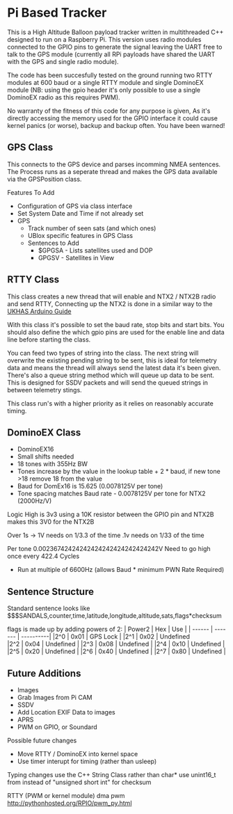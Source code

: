 Pi Based Tracker 
================

This is a High Altitude Balloon payload tracker written in multithreaded C++ designed to run on a Raspberry Pi. This version uses radio modules connected to the GPIO pins to generate the signal leaving the UART free to talk to the GPS module (currently all RPi payloads have shared the UART with the GPS and single radio module).

The code has been succesfully tested on the ground running two RTTY modules at 600 baud or a single RTTY module and single DominoEX module (NB: using the gpio header it's only possible to use a single DominoEX radio as this requires PWM).

No warranty of the fitness of this code for any purpose is given, As it's directly accessing the memory used for the GPIO interface it could cause kernel panics (or worse), backup and backup often. You have been warned!

GPS Class
---------
This connects to the GPS device and parses incomming NMEA sentences. The Process runs as a seperate thread and makes the GPS data available via the GPSPosition class.

Features To Add
* Configuration of GPS via class interface
* Set System Date and Time if not already set
* GPS
  * Track number of seen sats (and which ones)
  * UBlox specific features in GPS Class
  * Sentences to Add
    * $GPGSA - Lists satellites used and DOP
    * GPGSV - Satellites in View

RTTY Class
----------
This class creates a new thread that will enable and NTX2 / NTX2B radio and send RTTY, Connecting up the NTX2 is done in a similar way to the [UKHAS Arduino Guide][1]

With this class it's possible to set the baud rate, stop bits and start bits. You should also define the which gpio pins are used for the enable line and data line before starting the class.

You can feed two types of string into the class. The next string will overwrite the existing pending string to be sent, this is ideal for telemetry data and means the thread will always send the latest data it's been given. There's also a queue string method which will queue up data to be sent. This is designed for SSDV packets and will send the queued strings in between telemetry stings.

This class run's with a higher priority as it relies on reasonably accurate timing.

DominoEX Class
--------------


* DominoEX16
 * Small shifts needed
 * 18 tones with 355Hz BW
 * Tones increase by the value in the lookup table + 2 * baud, if new tone >18 remove 18 from the value
 * Baud for DomEx16 is 15.625 (0.0078125V per tone)
 * Tone spacing matches Baud rate - 0.0078125V per tone for NTX2 (2000Hz/V)

Logic High is 3v3 using a 10K resistor between the GPIO pin and NTX2B makes this 3V0 for the NTX2B

 Over 1s
 -> 1V needs on 1/3.3 of the time
 .1v needs on 1/33 of the time

 Per tone 0.00236742424242424242424242424242V
 Need to go high once every 422.4 Cycles

   * Run at multiple of 6600Hz (allows Baud * minimum PWN Rate Required)

Sentence Structure
------------------

Standard sentence looks like
$$$SANDALS,counter,time,latitude,longitude,altitude,sats,flags*checksum

flags is made up by adding powers of 2:
| Power2 | Hex     | Use       |
| ------ | ------- | ----------|
|2^0     | 0x01    | GPS Lock  |
|2^1     | 0x02    | Undefined  
|2^2     | 0x04    | Undefined |
|2^3     | 0x08    | Undefined |
|2^4     | 0x10    | Undefined |
|2^5     | 0x20    | Undefined |
|2^6     | 0x40    | Undefined |
|2^7     | 0x80    | Undefined |



Future Additions
----------------
* Images
 * Grab Images from Pi CAM
 * SSDV
 * Add Location EXIF Data to images
* APRS
 * PWM on GPIO, or Soundard






Possible future changes
  * Move RTTY / DominoEX into kernel space
  * Use timer interupt for timing (rather than usleep)

Typing changes
  use the C++ String Class rather than char*
  use unint16_t from <csdtint> instead of "unsigned short int" for checksum


RTTY (PWM or kernel module)
	dma pwm http://pythonhosted.org/RPIO/pwm_py.html



[1]: http://ukhas.org.uk/guides:linkingarduinotontx2
